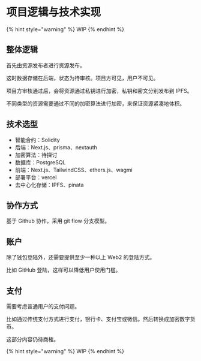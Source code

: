 # 项目逻辑与技术实现

{% hint style="warning" %}
WIP
{% endhint %}

## 整体逻辑

首先由资源发布者进行资源发布。

这时数据存储在后端，状态为待审核。项目方可见，用户不可见。

项目方审核通过后，会将资源通过私钥进行加密，私钥和密文分别发布到 IPFS。

不同类型的资源需要通过不同的加密算法进行加密，来保证资源紧凑地体积。



## 技术选型

* 智能合约：Solidity
* 后端：Next.js、prisma、nextauth
* 加密算法：待探讨
* 数据库：PostgreSQL
* 前端：Next.js、TailwindCSS、ethers.js、wagmi
* 部署平台：vercel
* 去中心化存储：IPFS、pinata

## 协作方式

基于 Github 协作，采用 git flow 分支模型。

## 账户

除了钱包登陆外，还需要提供至少一种以上 Web2 的登陆方式。

比如 GitHub 登陆，这样可以降低用户使用门槛。

## 支付

需要考虑普通用户的支付问题。

比如通过传统支付方式进行支付，银行卡、支付宝或微信。然后转换成加密数字货币。

这部分内容仍待商榷。

{% hint style="warning" %}
WIP
{% endhint %}

